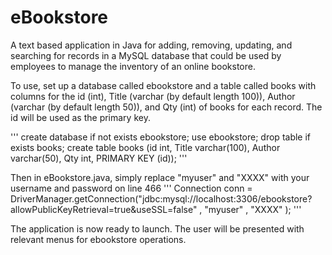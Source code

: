 # eBookstore
A text based application in Java for adding, removing, updating, and searching for records in 
a MySQL database that could be used by employees to manage the inventory of an online bookstore.

To use, set up a database called ebookstore and a table called books with columns for the id (int),
Title (varchar (by default length 100)), Author (varchar (by default length 50)), and Qty (int) of
books for each record. The id will be used as the primary key.

'''
create database if not exists ebookstore;
use ebookstore;
drop table if exists books;
create table books (id int, Title varchar(100), Author varchar(50), Qty int, PRIMARY KEY (id));
'''

Then in eBookstore.java, simply replace "myuser" and "XXXX" with your username and password on line 466
'''
Connection conn = DriverManager.getConnection("jdbc:mysql://localhost:3306/ebookstore?allowPublicKeyRetrieval=true&useSSL=false" , "myuser" , "XXXX" );
'''

The application is now ready to launch. The user will be presented with relevant menus for ebookstore operations.